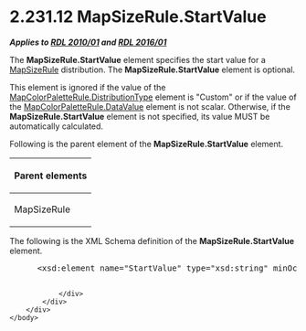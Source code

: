 <html dir="LTR" xmlns:mshelp="http://msdn.microsoft.com/mshelp" xmlns:ddue="http://ddue.schemas.microsoft.com/authoring/2003/5" xmlns:xlink="http://www.w3.org/1999/xlink" xmlns:tool="http://www.microsoft.com/tooltip">
    <head>
        <meta http-equiv="Content-Type" content="text/html; CHARSET=utf-8"></meta>
        <meta name="save" content="history"></meta>
        <title>2.231.12 MapSizeRule.StartValue</title>
        <xml>
            <mshelp:toctitle title="2.231.12 MapSizeRule.StartValue"></mshelp:toctitle>
            <mshelp:rltitle title="[MS-RDL]: MapSizeRule.StartValue"></mshelp:rltitle>
            <mshelp:keyword index="A" term="03c568d8-3f03-47b3-999c-23dec88bd44f"></mshelp:keyword>
            <mshelp:attr name="DCSext.ContentType" value="open specification"></mshelp:attr>
            <mshelp:attr name="AssetID" value="03c568d8-3f03-47b3-999c-23dec88bd44f"></mshelp:attr>
            <mshelp:attr name="TopicType" value="kbRef"></mshelp:attr>
            <mshelp:attr name="DCSext.Title" value="[MS-RDL]: MapSizeRule.StartValue" />
        </xml>
    </head>
    <body>
        <div id="header">
            <h1 class="heading">2.231.12 MapSizeRule.StartValue</h1>
        </div>
        <div id="mainSection">
            <div id="mainBody">
                <div id="allHistory" class="saveHistory"></div>
                <div id="sectionSection0" class="section" name="collapseableSection">
                    

<p><b><i>Applies to </i></b><a href="3428e690-a348-4ec7-8a6a-8efb42d2cdee.htm"><b><i>RDL 2010/01</i></b></a><b><i>
and </i></b><a href="52ce3983-2bfc-4e72-9359-42aaf5fe4509.htm"><b><i>RDL 2016/01</i></b></a></p>

<p>The <b>MapSizeRule.StartValue</b> element specifies the
start value for a <a href="88220e4e-cd18-460e-b729-a8f10c2ee40b.htm">MapSizeRule</a>
distribution. The <b>MapSizeRule.StartValue</b> element is optional. </p>

<p>This element is ignored if the value of the <a href="869b4c40-10d3-4af6-a59c-7555c884502c.htm">MapColorPaletteRule.DistributionType</a>
element is &quot;Custom&quot; or if the value of the <a href="280f0d27-5e51-4bb7-b9dd-395ad86860bf.htm">MapColorPaletteRule.DataValue</a>
element is not scalar. Otherwise, if the <b>MapSizeRule.StartValue</b> element
is not specified, its value MUST be automatically calculated.</p>

<p>Following is the parent element of the <b>MapSizeRule.StartValue</b>
element.</p>

<table>
 <thead>
  <tr>
   <th>
   <p>Parent elements</p>
   </th>
  </tr>
 </thead>
 <tr>
  <td>
  <p>MapSizeRule</p>
  </td>
 </tr>
</table>

<p>The following is the XML Schema definition of the <b>MapSizeRule.StartValue</b>
element.</p>

<dl>
<dd>
<div><pre> &lt;xsd:element name=&quot;StartValue&quot; type=&quot;xsd:string&quot; minOccurs=&quot;0&quot; /&gt;
  
</pre></div>
</dd></dl>


                </div>
            </div>
        </div>
    </body>
</html>